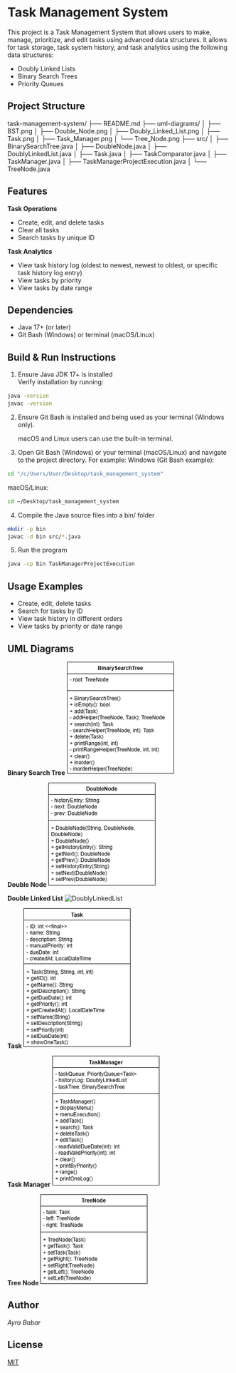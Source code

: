 # Task Management System

This project is a Task Management System that allows users to make, manage, prioritize, and edit tasks using advanced data structures. It allows for task storage, task system history, and task analytics using the following data structures:
- Doubly Linked Lists
- Binary Search Trees
- Priority Queues

## Project Structure
task-management-system/
├── README.md
├── uml-diagrams/
│ ├── BST.png
│ ├── Double_Node.png
│ ├── Doubly_Linked_List.png
│ ├── Task.png
│ ├── Task_Manager.png
│ └── Tree_Node.png
├── src/
│ ├── BinarySearchTree.java
│ ├── DoubleNode.java
│ ├── DoublyLinkedList.java
│ ├── Task.java
│ ├── TaskComparator.java
│ ├── TaskManager.java
│ ├── TaskManagerProjectExecution.java
│ └── TreeNode.java

## Features
**Task Operations**
- Create, edit, and delete tasks
- Clear all tasks
- Search tasks by unique ID

**Task Analytics**
- View task history log (oldest to newest, newest to oldest, or specific task history log entry)
- View tasks by priority
- View tasks by date range

## Dependencies
- Java 17+ (or later)
- Git Bash (Windows) or terminal (macOS/Linux)

## Build & Run Instructions

1) Ensure Java JDK 17+ is installed  
Verify installation by running:  
```bash
java -version
javac -version
```
2) Ensure Git Bash is installed and being used as your terminal (Windows only).

     macOS and Linux users can use the built-in terminal.

3) Open Git Bash (Windows) or your terminal (macOS/Linux) and navigate to the project directory. For example:
Windows (Git Bash example):
```bash
cd "/c/Users/User/Desktop/task_management_system"
```
macOS/Linux:
```bash
cd ~/Desktop/task_management_system
```
4) Compile the Java source files into a bin/ folder
```bash
mkdir -p bin
javac -d bin src/*.java
```
5) Run the program
```bash
java -cp bin TaskManagerProjectExecution
```

## Usage Examples
- Create, edit, delete tasks
- Search for tasks by ID
- View task history in different orders
- View tasks by priority or date range

## UML Diagrams
**Binary Search Tree**
![BinarySearchTree](uml-diagrams/BST.png)

**Double Node**
![DoubleNode](uml-diagrams/Double_Node.png)

**Double Linked List**
![DoublyLinkedList](uml-diagrams/Double_Linked_List.png)

**Task**
![Task](uml-diagrams/Task.png)

**Task Manager**
![TaskManager](uml-diagrams/Task_Manager.png)

**Tree Node**
![TreeNode](uml-diagrams/Tree_Node.png)

## Author
*Ayra Babar*

## License

[MIT](https://choosealicense.com/licenses/mit/)
